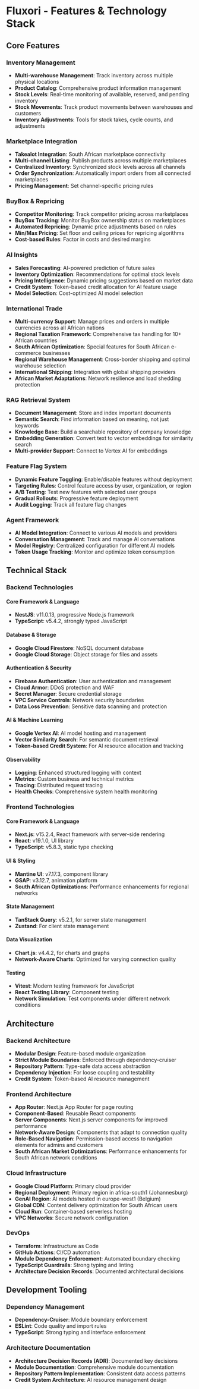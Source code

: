 # Fluxori - Features & Technology Stack

## Core Features

### Inventory Management
- **Multi-warehouse Management**: Track inventory across multiple physical locations 
- **Product Catalog**: Comprehensive product information management
- **Stock Levels**: Real-time monitoring of available, reserved, and pending inventory
- **Stock Movements**: Track product movements between warehouses and customers
- **Inventory Adjustments**: Tools for stock takes, cycle counts, and adjustments

### Marketplace Integration
- **Takealot Integration**: South African marketplace connectivity
- **Multi-channel Listing**: Publish products across multiple marketplaces
- **Centralized Inventory**: Synchronized stock levels across all channels
- **Order Synchronization**: Automatically import orders from all connected marketplaces
- **Pricing Management**: Set channel-specific pricing rules

### BuyBox & Repricing
- **Competitor Monitoring**: Track competitor pricing across marketplaces
- **BuyBox Tracking**: Monitor BuyBox ownership status on marketplaces
- **Automated Repricing**: Dynamic price adjustments based on rules
- **Min/Max Pricing**: Set floor and ceiling prices for repricing algorithms
- **Cost-based Rules**: Factor in costs and desired margins

### AI Insights
- **Sales Forecasting**: AI-powered prediction of future sales
- **Inventory Optimization**: Recommendations for optimal stock levels
- **Pricing Intelligence**: Dynamic pricing suggestions based on market data
- **Credit System**: Token-based credit allocation for AI feature usage
- **Model Selection**: Cost-optimized AI model selection

### International Trade
- **Multi-currency Support**: Manage prices and orders in multiple currencies across all African nations
- **Regional Taxation Framework**: Comprehensive tax handling for 10+ African countries
- **South African Optimization**: Special features for South African e-commerce businesses
- **Regional Warehouse Management**: Cross-border shipping and optimal warehouse selection
- **International Shipping**: Integration with global shipping providers
- **African Market Adaptations**: Network resilience and load shedding protection

### RAG Retrieval System
- **Document Management**: Store and index important documents
- **Semantic Search**: Find information based on meaning, not just keywords
- **Knowledge Base**: Build a searchable repository of company knowledge
- **Embedding Generation**: Convert text to vector embeddings for similarity search
- **Multi-provider Support**: Connect to Vertex AI for embeddings

### Feature Flag System
- **Dynamic Feature Toggling**: Enable/disable features without deployment
- **Targeting Rules**: Control feature access by user, organization, or region
- **A/B Testing**: Test new features with selected user groups
- **Gradual Rollouts**: Progressive feature deployment
- **Audit Logging**: Track all feature flag changes

### Agent Framework
- **AI Model Integration**: Connect to various AI models and providers
- **Conversation Management**: Track and manage AI conversations
- **Model Registry**: Centralized configuration for different AI models
- **Token Usage Tracking**: Monitor and optimize token consumption

## Technical Stack

### Backend Technologies

#### Core Framework & Language
- **NestJS**: v11.0.13, progressive Node.js framework
- **TypeScript**: v5.4.2, strongly typed JavaScript

#### Database & Storage
- **Google Cloud Firestore**: NoSQL document database
- **Google Cloud Storage**: Object storage for files and assets

#### Authentication & Security
- **Firebase Authentication**: User authentication and management
- **Cloud Armor**: DDoS protection and WAF
- **Secret Manager**: Secure credential storage
- **VPC Service Controls**: Network security boundaries
- **Data Loss Prevention**: Sensitive data scanning and protection

#### AI & Machine Learning
- **Google Vertex AI**: AI model hosting and management
- **Vector Similarity Search**: For semantic document retrieval
- **Token-based Credit System**: For AI resource allocation and tracking

#### Observability
- **Logging**: Enhanced structured logging with context
- **Metrics**: Custom business and technical metrics
- **Tracing**: Distributed request tracing
- **Health Checks**: Comprehensive system health monitoring

### Frontend Technologies

#### Core Framework & Language
- **Next.js**: v15.2.4, React framework with server-side rendering
- **React**: v19.1.0, UI library
- **TypeScript**: v5.8.3, static type checking

#### UI & Styling
- **Mantine UI**: v7.17.3, component library
- **GSAP**: v3.12.7, animation platform
- **South African Optimizations**: Performance enhancements for regional networks

#### State Management
- **TanStack Query**: v5.2.1, for server state management
- **Zustand**: For client state management

#### Data Visualization
- **Chart.js**: v4.4.2, for charts and graphs
- **Network-Aware Charts**: Optimized for varying connection quality

#### Testing
- **Vitest**: Modern testing framework for JavaScript
- **React Testing Library**: Component testing
- **Network Simulation**: Test components under different network conditions

## Architecture

### Backend Architecture
- **Modular Design**: Feature-based module organization
- **Strict Module Boundaries**: Enforced through dependency-cruiser
- **Repository Pattern**: Type-safe data access abstraction
- **Dependency Injection**: For loose coupling and testability
- **Credit System**: Token-based AI resource management

### Frontend Architecture
- **App Router**: Next.js App Router for page routing
- **Component-Based**: Reusable React components
- **Server Components**: Next.js server components for improved performance
- **Network-Aware Design**: Components that adapt to connection quality
- **Role-Based Navigation**: Permission-based access to navigation elements for admins and customers
- **South African Market Optimizations**: Performance enhancements for South African network conditions

### Cloud Infrastructure
- **Google Cloud Platform**: Primary cloud provider
- **Regional Deployment**: Primary region in africa-south1 (Johannesburg)
- **GenAI Region**: AI models hosted in europe-west1 (Belgium)
- **Global CDN**: Content delivery optimization for South African users
- **Cloud Run**: Container-based serverless hosting
- **VPC Networks**: Secure network configuration

### DevOps
- **Terraform**: Infrastructure as Code
- **GitHub Actions**: CI/CD automation
- **Module Dependency Enforcement**: Automated boundary checking
- **TypeScript Guardrails**: Strong typing and linting
- **Architecture Decision Records**: Documented architectural decisions

## Development Tooling

### Dependency Management
- **Dependency-Cruiser**: Module boundary enforcement
- **ESLint**: Code quality and import rules
- **TypeScript**: Strong typing and interface enforcement

### Architecture Documentation
- **Architecture Decision Records (ADR)**: Documented key decisions
- **Module Documentation**: Comprehensive module documentation
- **Repository Pattern Implementation**: Consistent data access patterns
- **Credit System Architecture**: AI resource management design